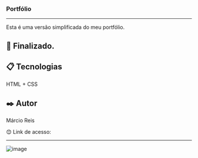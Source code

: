 ### Portfólio

---

Esta é uma versão simplificada do meu portfólio.

## 🚀 Finalizado.

## 📋 Tecnologias
HTML + CSS

## ✒️ Autor
Márcio Reis

😊 Link de acesso: 

---
![image](https://user-images.githubusercontent.com/122680054/236703533-c0c42821-d250-46fa-934d-368ef5d4d5bf.png)

